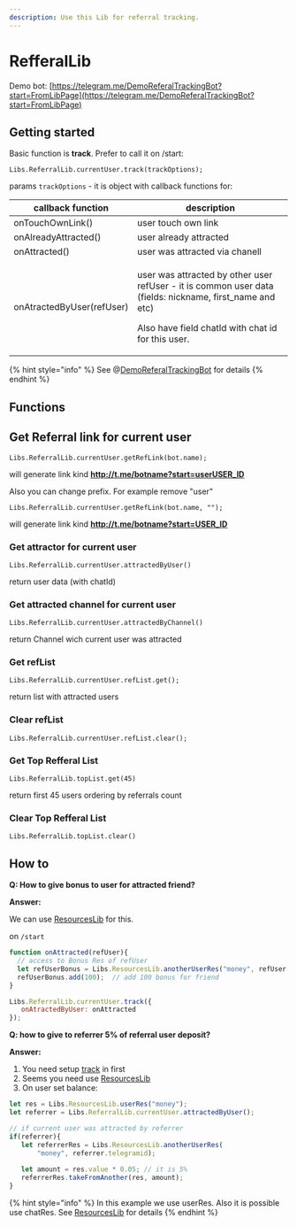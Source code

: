 ```yaml
---
description: Use this Lib for referral tracking.
---
```


# RefferalLib

Demo bot: [https://telegram.me/DemoReferalTrackingBot?start=FromLibPage](https://telegram.me/DemoReferalTrackingBot?start=FromLibPage)

## Getting started

Basic function is **track**. Prefer to call it on /start:

`Libs.ReferralLib.currentUser.track(trackOptions);`

params `trackOptions` - it is object with callback functions for:

| callback function         | description                                                                                                                                                                      |
| ------------------------- | -------------------------------------------------------------------------------------------------------------------------------------------------------------------------------- |
| onTouchOwnLink()          | user touch own link                                                                                                                                                              |
| onAlreadyAttracted()      | user already attracted                                                                                                                                                           |
| onAttracted()             | user was attracted via chanell                                                                                                                                                   |
| onAtractedByUser(refUser) | <p>user was attracted by other user refUser - it is common user data (fields: nickname, first_name and etc) </p><p></p><p>Also have field chatId with chat id for this user.</p> |

{% hint style="info" %}
See @[DemoReferalTrackingBot](https://telegram.me/DemoReferalTrackingBot?start=FromLibPage) for details
{% endhint %}

## Functions



## Get Referral link for current user

`Libs.ReferralLib.currentUser.getRefLink(bot.name); `

will generate link kind **http://t.me/botname?start=userUSER_ID**

Also you can change prefix. For example remove "user"

`Libs.ReferralLib.currentUser.getRefLink(bot.name, ""); `

will generate link kind **http://t.me/botname?start=USER_ID**

###

### Get attractor for current user

`Libs.ReferralLib.currentUser.attractedByUser() `

return user data (with chatId) 



### Get attracted channel for current user

`Libs.ReferralLib.currentUser.attractedByChannel() `

return Channel wich current user was attracted



### Get refList

`Libs.ReferralLib.currentUser.refList.get(); `

return list with attracted users



### Clear refList

`Libs.ReferralLib.currentUser.refList.clear();`

###

### Get Top Refferal List

`Libs.ReferralLib.topList.get(45)`

return first 45 users ordering by referrals count



### Clear Top Refferal List

`Libs.ReferralLib.topList.clear()`

## How to

**Q: How to give bonus to user for attracted friend?**

**Answer:**

We can use [ResourcesLib](https://help.bots.business/libs/resourceslib) for this.

on `/start`

```javascript
function onAttracted(refUser){
  // access to Bonus Res of refUser
  let refUserBonus = Libs.ResourcesLib.anotherUserRes("money", refUser.telegramid);
  refUserBonus.add(100);  // add 100 bonus for friend
}

Libs.ReferralLib.currentUser.track({
   onAtractedByUser: onAttracted
});
```



**Q: how to give to referrer 5% of referral user deposit?**

**Answer:**

1. You need setup [track](https://help.bots.business/libs/refferallib#getting-started) in first
2. Seems you need use [ResourcesLib](https://help.bots.business/libs/resourceslib)
3. On user set balance:

```javascript
let res = Libs.ResourcesLib.userRes("money");
let referrer = Libs.ReferralLib.currentUser.attractedByUser();

// if current user was attracted by referrer
if(referrer){
   let referrerRes = Libs.ResourcesLib.anotherUserRes(
       "money", referrer.telegramid);
   
   let amount = res.value * 0.05; // it is 5%
   referrerRes.takeFromAnother(res, amount);
}
```

{% hint style="info" %}
In this example we use userRes. Also it is possible use chatRes. See [ResourcesLib](https://help.bots.business/libs/resourceslib) for details
{% endhint %}
